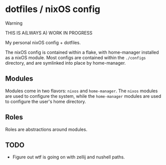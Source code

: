 # dotfiles / nixOS config

> [!WARNING]
> THIS IS A(LWAYS A) WORK IN PROGRESS

My personal nixOS config + dotfiles.

The nixOS config is contained within a flake, with home-manager installed as a
nixOS module. Most configs are contained within the `./configs` directory, and
are symlinked into place by home-manager.

## Modules

Modules come in two flavors: `nixos` and `home-manager`. The `nixos` modules
are used to configure the system, while the `home-manager` modules are used to
configure the user's home directory.

## Roles

Roles are abstractions around modules.

## TODO

- Figure out wtf is going on with zellij and nushell paths.
